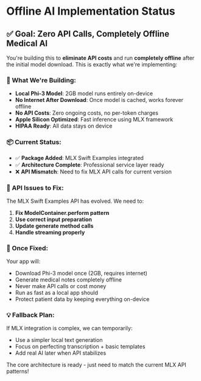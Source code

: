 # Offline AI Implementation Status

## ✅ Goal: Zero API Calls, Completely Offline Medical AI

You're building this to **eliminate API costs** and run **completely offline** after the initial model download. This is exactly what we're implementing:

### 🎯 What We're Building:
- **Local Phi-3 Model**: 2GB model runs entirely on-device
- **No Internet After Download**: Once model is cached, works forever offline
- **No API Costs**: Zero ongoing costs, no per-token charges
- **Apple Silicon Optimized**: Fast inference using MLX framework
- **HIPAA Ready**: All data stays on device

### 📦 Current Status:
- ✅ **Package Added**: MLX Swift Examples integrated
- ✅ **Architecture Complete**: Professional service layer ready
- ❌ **API Mismatch**: Need to fix MLX API calls for current version

### 🔧 API Issues to Fix:
The MLX Swift Examples API has evolved. We need to:

1. **Fix ModelContainer.perform pattern**
2. **Use correct input preparation** 
3. **Update generate method calls**
4. **Handle streaming properly**

### 🚀 Once Fixed:
Your app will:
- Download Phi-3 model once (2GB, requires internet)
- Generate medical notes completely offline
- Never make API calls or cost money
- Run as fast as a local app should
- Protect patient data by keeping everything on-device

### 💡 Fallback Plan:
If MLX integration is complex, we can temporarily:
- Use a simpler local text generation
- Focus on perfecting transcription + basic templates
- Add real AI later when API stabilizes

The core architecture is ready - just need to match the current MLX API patterns!